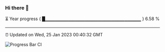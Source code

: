 ### Hi there 👋

⏳ Year progress { █▁▁▁▁▁▁▁▁▁▁▁▁▁▁▁▁▁▁▁▁▁▁▁▁▁▁▁▁▁ } 6.58 %

---

⏰ Updated on Wed, 25 Jan 2023 00:40:32 GMT

![Progress Bar CI](https://github.com/Shyam-Makwana/GitHub-Actions-Demo/workflows/Progress%20Bar%20CI/badge.svg)
